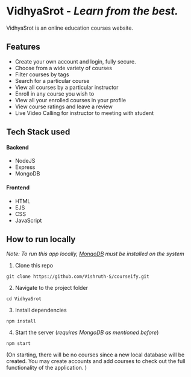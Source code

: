 <!-- ![logo](https://courseify5.herokuapp.com/img/courseifyLogo.png) -->
# VidhyaSrot - *Learn from the best.*

VidhyaSrot is an online education courses website.   
<!-- Check out the live deployment here: https://courseify5.herokuapp.com/courses     -->

## Features
- Create your own account and login, fully secure.
- Choose from a wide variety of courses
- Filter courses by tags
- Search for a particular course
- View all courses by a particular instructor
- Enroll in any course you wish to
- View all your enrolled courses in your profile
- View course ratings and leave a review
- Live Video Calling for instructor to meeting with student

## Tech Stack used
#### Backend
- NodeJS
- Express
- MongoDB

#### Frontend
- HTML
- EJS
- CSS
- JavaScript


## How to run locally
*Note: To run this app locally, [MongoDB](https://www.mongodb.com/) must be installed on the system* 
1. Clone this repo
```
git clone https://github.com/Vishruth-S/courseify.git
```
2. Navigate to the project folder
```
cd VidhyaSrot
```
3. Install dependencies
```
npm install
```
4. Start the server (*requires MongoDB as mentioned before*)
```
npm start
```
(On starting, there will be no courses since a new local database will be created. You may create accounts and add courses to check out the full functionality of the application. )
